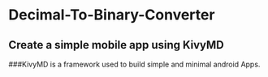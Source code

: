 # Decimal-To-Binary-Converter
## Create a simple mobile app using KivyMD

###KivyMD is a framework used to build simple and minimal android Apps.
